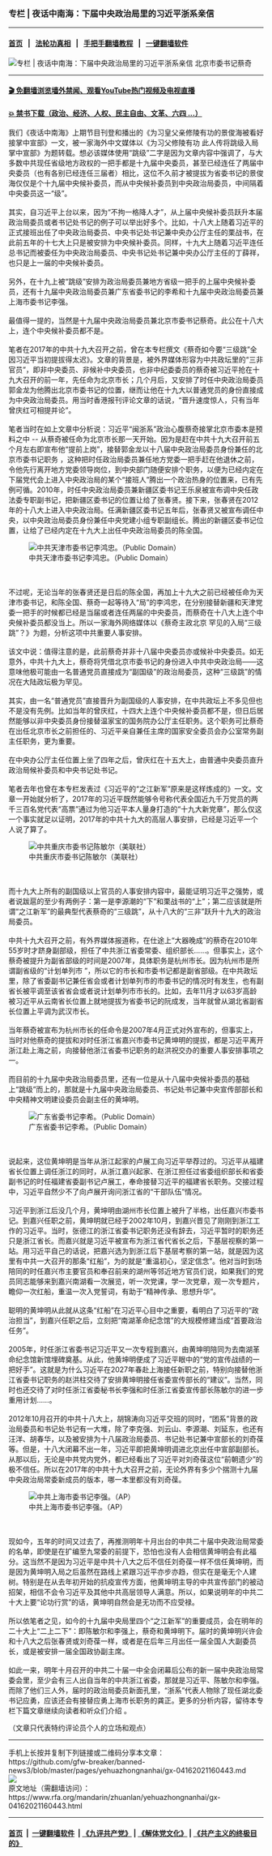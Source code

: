 ### 专栏 | 夜话中南海：下届中央政治局里的习近平浙系亲信
------------------------

#### [首页](https://github.com/gfw-breaker/banned-news3/blob/master/README.md) &nbsp;&nbsp;|&nbsp;&nbsp; [法轮功真相](https://github.com/begood0513/basic/blob/master/README.md)  &nbsp;&nbsp;|&nbsp;&nbsp; [手把手翻墙教程](https://github.com/gfw-breaker/guides/wiki)  &nbsp;&nbsp;|&nbsp;&nbsp; [一键翻墙软件](https://github.com/gfw-breaker/nogfw/blob/master/README.md)  



<div id="headerimg">
 <img alt="专栏 | 夜话中南海：下届中央政治局里的习近平浙系亲信" src="https://www.rfa.org/mandarin/zhuanlan/yehuazhongnanhai/gx-04162021160443.html/@@images/21185e3f-8fa2-4e88-a898-d9abfbdabcb9.jpeg" title="专栏 | 夜话中南海：下届中央政治局里的习近平浙系亲信"/>
 <span class="lead_image_caption">
  北京市委书记蔡奇
 </span>
 <!-- zoomattribute -->
</div>

<hr/>


#### [ 🎬  免翻墙浏览墙外禁闻、观看YouTube热门视频及电视直播](https://github.com/gfw-breaker/HelloWorld)

#### [ 💥  禁书下载（政治、经济、人权、民主自由、文革、六四 ...）](https://github.com/gfw-breaker/books/blob/master/README.md)

<div id="storytext">
 <p>
  我们《夜话中南海》上期节目刊登和播出的《为习皇父亲修陵有功的景俊海被看好接掌中宣部》一文，被一家海外中文媒体以《为习父修陵有功 此人传将跳级入局掌中宣部》为题转载。想必该媒体使用“跳级”二字是因为文章内容中强调了，与大多数中共现任省级地方政权的一把手都是十九届中央委员，甚至已经连任了两届中央委员（也有各别已经连任三届者）相比，这位不久前才被提拔为省委书记的景俊海仅仅是个十九届中央候补委员，而从中央候补委员到中央政治局委员，中间隔着中央委员这一“级”。
  <br/>
  <br/>
  其实，自习近平上台以来，因为“不拘一格降人才”，从上届中央候补委员跃升本届政治局委员或者书记处书记的例子可以举出好多个。比如，十八大上随着习近平的正式接班出任了中央政治局委员、中央书记处书记兼中央办公厅主任的栗战书，在此前五年的十七大上只是被安排为中央候补委员。同样，十九大上随着习近平连任总书记而被委任为中央政治局委员、中央书记处书记兼中央办公厅主任的丁薛祥，也只是上一届的中央候补委员。
  <br/>
  <br/>
  另外，在十九上被“跳级”安排为政治局委员兼地方省级一把手的上届中央候补委员，还有十九届中央政治局委员兼广东省委书记的李希和十九届中央政治局委员兼上海市委书记李强。
  <br/>
  <br/>
  最值得一提的，当然是十九届中央政治局委员兼北京市委书记蔡奇。此公在十八大上，连个中央候补委员都不是。
  <br/>
  <br/>
  笔者在2017年的中共十九大召开之前，曾在本专栏撰文《蔡奇如今要“三级跳”全因习近平当初提拔得太迟》。文章的背景是，被外界媒体形容为中共政坛里的“三非官员”，即非中央委员、非候补中央委员，也非中纪委委员的蔡奇被习近平抢在十九大召开的前一年，先任命为北京市长；几个月后，又安排了时任中央政治局委员郭金龙为他腾出北京市委书记的位置，继而让他在十九大以普通党员的身份直接成为中央政治局委员。用当时香港报刊评论文章的话说，“晋升速度惊人，只有当年曾庆红可相提并论”。
  <br/>
  <br/>
  笔者当时在如上文章中分析说：习近平“闽浙系”政治心腹蔡奇接掌北京市委本是预料之中 -- 从蔡奇被任命为北京市长那一天开始。因为是赶在中共十九大召开前五个月左右即宣布他“提前上岗”，接替郭金龙以十八届中央政治局委员身份兼任的北京市委书记职务 ，这种把时任政治局委员兼任地方党委一把手赶在他退休之前，令他先行离开地方党委领导岗位，到中央部门随便安排个职务，以便为已经内定在下届党代会上进入中央政治局的某个“接班人”腾出一个政治热身的位置来，已有先例可循。2010年，时任中央政治局委员兼新疆区委书记王乐泉被宣布调中央任政法委专职副书记，把新疆区委书记的位置让给了张春贤。接下来，张春贤在2012年的十八大上进入中央政治局。任满新疆区委书记五年后，张春贤又被宣布调任中央，以中央政治局委员身份兼任中央党建小组专职副组长。腾出的新疆区委书记位置，让给了已经内定在十九大上出任中央政治局委员的陈全国。
 </p>
 <p>
  <figure class="image-richtext image-inline captioned" style="width:622px;">
   <img alt="中共天津市委书记李鸿忠。（Public Domain）" src="https://www.rfa.org/mandarin/zhuanlan/yehuazhongnanhai/gx-04162021160443.html/53d5233d-a42e-458e-93a3-65788501c033.jpeg/@@images/3eb12c32-c3af-45ca-8f46-8e0f5a0a02b3.jpeg" title="1"/>
   <figcaption class="image-caption">
    中共天津市委书记李鸿忠。（Public Domain）
   </figcaption>
   <small>
   </small>
  </figure>
  <br/>
  <br/>
  不过呢，无论当年的张春贤还是日后的陈全国，再加上十九大之前已经被任命为天津市委书记，和陈全国、蔡奇一起等待入“局”的李鸿忠，在分别接替新疆和天津党委一把手的时候都已经是当届或者连任两届的中央委员，而蔡奇在十八大上连个中央候补委员都没当上。所以一家海外网络媒体以《蔡奇主政北京 罕见的入局“三级跳”？》为题，分析这项中共重要人事安排。
  <br/>
  <br/>
  该文中说：值得注意的是，此前蔡奇并非十八届中央委员亦或候补中央委员。如无意外，中共十九大上，蔡奇将凭借北京市委书记的身份进入中共中央政治局——这意味他极可能由一名普通党员直接成为“副国级”的政治局委员，这种“三级跳”的情况在大陆政坛极为罕见。
  <br/>
  <br/>
  其实，由一名“普通党员”直接晋升为副国级的人事安排，在中共政坛上不多见但也不是没有先例。比如当年的曾庆红，十四大上连个中央候补委员都不是，但日后居然能够以非中央委员身份接替温家宝的国务院办公厅主任职务。这个职务可比蔡奇在出任北京市长之前担任的、习近平亲自兼任主席的国家安全委员会办公室常务副主任职务，更为重要。
  <br/>
  <br/>
  在中央办公厅主任位置上坐了四年之后，曾庆红在十五大上，由普通中央委员直升政治局候补委员和中央书记处书记。
  <br/>
  <br/>
  笔者去年也曾在本专栏发表过《习近平的“之江新军”原来是这样炼成的》一文。文章一开始就分析了，2017年的习近平既然能够令号称代表全国近九千万党员的两千三百名党代表“高票”通过为他习近平本人量身打造的“十九大新党章”，那么仅这一个事实就足以证明，2017年的中共十九大的高层人事安排，已经是习近平一个人说了算了。
 </p>
 <p>
  <figure class="image-richtext image-inline captioned" style="width:622px;">
   <img alt="中共重庆市委书记陈敏尔（美联社）" src="https://www.rfa.org/mandarin/zhuanlan/yehuazhongnanhai/gx-04162021160443.html/302e2db5-8b05-4018-bb5d-27357f98b569.jpeg/@@images/eb731b34-b79c-4a23-96c4-7c9eae3b5bf6.jpeg" title="2"/>
   <figcaption class="image-caption">
    中共重庆市委书记陈敏尔（美联社）
   </figcaption>
   <small>
   </small>
  </figure>
  <br/>
  <br/>
  而十九大上所有的副国级以上官员的人事安排内容中，最能证明习近平之强势，或者说跋扈的至少有两例子：第一是李源潮的“下”和栗战书的“上”；第二应该就是所谓“之江新军”的最典型代表蔡奇的“三级跳”，从十八大的“三非”跃升十九大的政治局委员。
  <br/>
  <br/>
  中共十九大召开之前，有外界媒体报道称，在仕途上“大器晚成”的蔡奇在2010年55岁时才跻身副部级，担任了中共浙江省委常委、组织部长……。但事实上，这个蔡奇被提升为副省部级的时间是2007年，具体职务是杭州市长。因为杭州市是所谓副省级的“计划单列市 ”，所以它的市长和市委书记都是副省部级。在中共政坛里，除了省委副书记兼任省会或者计划单列市的市委书记的情况时有发生，也有副省长被平调至该省省会或者说计划单列市市长的。比如，去年11月才以63岁高龄被习近平从云南省长位置上就地提拔为省委书记的阮成发，当年就曾从湖北省副省长位置上平调为武汉市长。
  <br/>
  <br/>
  当年蔡奇被宣布为杭州市长的任命令是2007年4月正式对外宣布的，但事实上，当时对他蔡奇的提拔和对时任浙江省嘉兴市委书记黄坤明的提拔，都是习近平离开浙江赴上海之前，向接替他浙江省委书记职务的赵洪祝交办的重要人事安排事项之一。
  <br/>
  <br/>
  而目前的十九届中央政治局委员里，还有一位是从十八届中央候补委员的基础上“跳级”而上的，那就是十九届中央政治局委员、书记处书记兼中央宣传部部长和中央精神文明建设委员会副主任的黄坤明。
 </p>
 <p>
  <figure class="image-richtext image-inline captioned" style="width:622px;">
   <img alt="广东省委书记李希。（Public Domain）" src="https://www.rfa.org/mandarin/zhuanlan/yehuazhongnanhai/gx-04162021160443.html/e0e8d7d7-db8b-4dfc-8bcd-c24073bed101.jpeg/@@images/1d9ee546-e4d5-4785-bbb2-a7d793f3e672.jpeg" title="3"/>
   <figcaption class="image-caption">
    广东省委书记李希。（Public Domain）
   </figcaption>
   <small>
   </small>
  </figure>
  <br/>
  <br/>
  说起来，这位黄坤明是当年从浙江起家的卢展工向习近平举荐过的。习近平从福建省长位置上调任浙江的同时，从浙江嘉兴起家、在浙江担任过省委组织部长和省委副书记的时任福建省委副书记卢展工，奉命接替习近平的福建省长职务。交接过程中，习近平自然少不了向卢展开询问浙江省的“干部队伍”情况。
  <br/>
  <br/>
  习近平到浙江后没几个月，黄坤明由湖州市长位置上被升了半格，出任嘉兴市委书记。到嘉兴任职之前，黄坤明就已经于2002年10月，到嘉兴晋见了刚刚到浙江工作的习近平。当时，张德江的浙江省委书记职务还没有辞去，习近平暂时的职务还只是浙江省长。而嘉兴就是习近平被宣布为浙江省代省长之后，下基层视察的第一站。用习近平自己的话说，把嘉兴选为到浙江后下基层考察的第一站，就是因为这里有中共一大召开的那条“红船”，为的就是“重温初心，坚定信念”。他对当时到场陪同的时任嘉兴市主要官员和奉召前来的湖州等邻近地方官员们说，如果我们的党员同志能够来到嘉兴南湖看一次展览，听一次党课，学一次党章，观一次专题片，瞻仰一次红船，重温一次入党誓词，有助于“精神传承、思想升华”。
  <br/>
  <br/>
  聪明的黄坤明从此就从这条“红船”在习近平心目中之重要，看明白了习近平的“政治担当”，到嘉兴任职之后，立刻把“南湖革命纪念馆”的大规模修建当成“首要政治任务”。
  <br/>
  <br/>
  2005年，时任浙江省委书记习近平又一次专程到嘉兴，由黄坤明陪同为去南湖革命纪念馆新馆埋碑奠基。从此，他黄坤明便成了习近平眼中的“党的宣传战绩的一把好手”。这就是为什么习近平在2027年春赴上海接任新职之前，特别向接替他浙江省委书记职务的赵洪柱交待了安排黄坤明接任省委宣传部长的“建议”。当然，同时也还交待了对时任浙江省委秘书长李强和时任浙江省委宣传部长陈敏尔的进一步重用计划……。
  <br/>
  <br/>
  2012年10月召开的中共十八大上，胡锦涛向习近平交班的同时，“团系”背景的政治局委员和书记处书记有一大堆，除了李克强、刘云山、李源潮、刘延东，也还有汪洋、胡春华，以及被安排为十八届政治局委员、书记处书记兼中宣部长的刘奇葆等。但是，十八大闭幕不出一年，习近平即把黄坤明调进北京出任中宣部副部长。从那以后，无论是中共党内党外，都已经看出了习近平对刘奇葆这位“前朝遗少”的极不信任。所以在2017年的中共十九大召开之前，无论外界有多少个揣测十九届中央政治局常委新成员的版本，哪一本里都没有刘奇葆。
 </p>
 <p>
  <figure class="image-richtext image-inline captioned" style="width:620px;">
   <img alt="中共上海市委书记李强。（AP）" src="https://www.rfa.org/mandarin/zhuanlan/yehuazhongnanhai/gx-04162021160443.html/dc8589d6-355b-4e26-9a22-d3e917d13a04.jpeg/@@images/023f5282-3889-43a9-beae-75643ddc585d.jpeg" title="4"/>
   <figcaption class="image-caption">
    中共上海市委书记李强。（AP）
   </figcaption>
   <small>
   </small>
  </figure>
  <br/>
  <br/>
  现如今，五年的时间又过去了，再推测明年十月出台的中共二十届中央政治局常委的名单，即使是在扩编至九常委的前提下，恐怕也没有人会相信黄坤明会有此福分。这当然不是因为习近平是中共十八大之后不信任刘奇葆一样不信任黄坤明，而是因为黄坤明入局之后虽然在路线上紧跟习近平亦步亦趋，但实在是毫无个人建树。特别是在从去年初开始的抗疫宣传方面，他黄坤明主导的中共宣传部门的被动招架，相信不会令习近平及其他中共高层领导人满意。所以，如果说明年的中共二十大上要“论功行赏”的话，黄坤明自然会是无功而不应受禄。
  <br/>
  <br/>
  所以依笔者之见，如今的十九届中央局里四个“之江新军”的重要成员，会在明年的二十大上“二上二下”：即陈敏尔和李强上，蔡奇和黄坤明下。届时的黄坤明兴许会和十八大之后张春贤或刘奇葆一样，或者是在后年三月出任一届全国人大副委员长，或是被安排一届全国政协副主席。
  <br/>
  <br/>
  如此一来，明年十月召开的中共二十届一中全会闭幕后公布的新一届中央政治局常委会里，至少会有三人出自当年的中共浙江省委，那就是习近平、陈敏尔和李强。而除了他们三人外，届时的政治局委员新面孔里，“浙系”代表人物除了现任湖北委书记应勇，应该还会有接替应勇上海市长职务的龚正。更多的分析内容，留待本专栏下篇文章继续向读者和听众们介绍 。
 </p>
 <p>
  （文章只代表特约评论员个人的立场和观点）
 </p>
</div>

<hr/>
手机上长按并复制下列链接或二维码分享本文章：<br/>
https://github.com/gfw-breaker/banned-news3/blob/master/pages/yehuazhongnanhai/gx-04162021160443.md <br/>
<a href='https://github.com/gfw-breaker/banned-news3/blob/master/pages/yehuazhongnanhai/gx-04162021160443.md'><img src='https://github.com/gfw-breaker/banned-news3/blob/master/pages/yehuazhongnanhai/gx-04162021160443.md.png'/></a> <br/>
原文地址（需翻墙访问）：https://www.rfa.org/mandarin/zhuanlan/yehuazhongnanhai/gx-04162021160443.html


------------------------
#### [首页](https://github.com/gfw-breaker/banned-news3/blob/master/README.md) &nbsp;|&nbsp; [一键翻墙软件](https://github.com/gfw-breaker/nogfw/blob/master/README.md) &nbsp;| [《九评共产党》](https://github.com/gfw-breaker/9ping.md/blob/master/README.md#九评之一评共产党是什么) | [《解体党文化》](https://github.com/gfw-breaker/jtdwh.md/blob/master/README.md) | [《共产主义的终极目的》](https://github.com/gfw-breaker/gczydzjmd.md/blob/master/README.md)


<img src='http://gfw-breaker.win/banned-news3/pages/yehuazhongnanhai/gx-04162021160443.md' width='0px' height='0px'/>